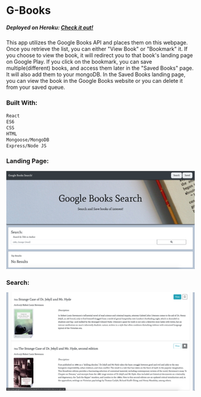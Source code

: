 # G-Books

##### Deployed on Heroku: [Check it out!](https://g-books-ia.herokuapp.com/)

This app utilizes the Google Books API and places them on this webpage. Once you retrieve the list, you can either "View Book" or "Bookmark" it. If you choose to view the book, it will redirect you to that book's landing page on Google Play. If you click on the bookmark, you can save multiple(different) books, and access them later in the "Saved Books" page. It will also add them to your mongoDB. In the Saved Books landing page, you can view the book in the Google Books website or you can delete it from your saved queue.

### Built With: 
```
React 
ES6
CSS
HTML
Mongoose/MongoDB
Express/Node JS
```

### Landing Page:
![Landing](/client/src/images/landing.png)
### Search:
![Search](/client/src/images/search.png)
